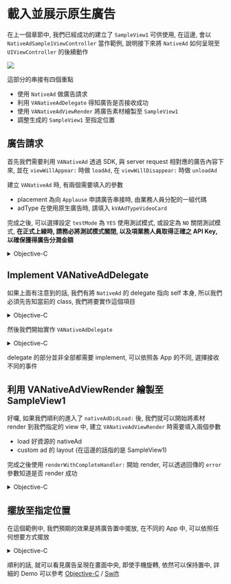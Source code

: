# 載入並展示原生廣告
在上一個章節中, 我們已經成功的建立了 `SampleView1` 可供使用, 在這邊, 會以 `NativeAdSample1ViewController` 當作範例, 
說明接下來將 `NativeAd` 如何呈現至 `UIViewController` 的後續動作

![](https://s3-ap-northeast-1.amazonaws.com/daidoujiminecraft/Daidouji/NativeAd1.gif)

這部分的串接有四個重點
 * 使用 `NativeAd` 做廣告請求
 * 利用 `VANativeAdDelegate` 得知廣告是否接收成功
 * 使用 `VANativeAdViewRender` 將廣告素材繪製至 `SampleView1`
 * 調整生成的 `SampleView1` 至指定位置
 
## 廣告請求
首先我們需要利用 `VANativeAd` 透過 SDK, 與 server request 相對應的廣告內容下來, 並在 `viewWillAppear:` 時做 `loadAd`, 
在 `viewWillDisappear:` 時做 `unloadAd`

建立 `VANativeAd` 時, 有兩個需要填入的參數

 * placement 為向 `Applause` 申請廣告串接時, 由業務人員分配的一組代碼
 * adType 在使用原生廣告時, 請填入 `kVAAdTypeVideoCard`
 
完成之後, 可以選擇設定 `testMode` 為 `YES` 使用測試模式, 或設定為 `NO` 關閉測試模式, 
**在正式上線時, 請務必將測試模式關閉, 以及項業務人員取得正確之 API Key, 以確保獲得廣告分潤金額**

<details>
<summary>Objective-C</summary>
```objc
- (void)viewDidLoad {
    [super viewDidLoad];

    // 建立NativeAd物件做為Render的Ad資料來源
    self.nativeAd = [[VANativeAd alloc] initWithPlacement:@"VMFiveAdNetwork_NativeAdSample1" adType:kVAAdTypeVideoCard];
    self.nativeAd.testMode = YES;
    self.nativeAd.apiKey = @"YOUR API KEY HERE";
    self.nativeAd.delegate = self;
}

- (void)viewWillAppear:(BOOL)animated {
    [super viewWillAppear:animated];
    [self.nativeAd loadAd];
}

- (void)viewWillDisappear:(BOOL)animated {
    [super viewWillDisappear:animated];
    [self.nativeAd unloadAd];
}
```
</details>

<details>
<summary>Swift</summary>
```swift
private let nativeAd = VANativeAd(placement: "VMFiveAdNetwork_NativeAdSample1", adType:kVAAdTypeVideoCard)
    
override func viewDidLoad() {
    super.viewDidLoad()

    // 建立NativeAd物件做為Render的Ad資料來源
    self.nativeAd.testMode = true
    self.nativeAd.apiKey = "YOUR API KEY HERE"
    self.nativeAd.delegate = self
}
    
override func viewWillAppear(animated: Bool) {
    super.viewWillAppear(animated)
    self.nativeAd.loadAd()
}
    
override func viewWillDisappear(animated: Bool) {
    super.viewWillDisappear(animated)
    self.nativeAd.unloadAd()
}
```
</details>

## Implement VANativeAdDelegate

如果上面有注意到的話, 我們有將 `NativeAd` 的 delegate 指向 self 本身, 所以我們必須先告知當前的 class, 
我們將要實作這個項目

<details>
<summary>Objective-C</summary>
```objc
@interface NativeAdSample1ViewController : UIViewController <VANativeAdDelegate>

@end
```
</details>

<details>
<summary>Swift</summary>
```swift
extension NativeAdSample1ViewController: VANativeAdDelegate {
}
```
</details>

然後我們開始實作 `VANativeAdDelegate` 

<details>
<summary>Objective-C</summary>
```objc
#pragma mark - VANativeAdDelegate

// 當廣告素材準備完畢時
- (void)nativeAdDidLoad:(VANativeAd *)nativeAd {
    NSLog(@"%s", sel_getName(_cmd));
}

// 當有任何不正確發生時, 從 error 顯示的內容, 可以知道錯誤的原因
// 如有任何問題, 可與 FAE 或是開發人員聯繫
- (void)nativeAd:(VANativeAd *)nativeAd didFailedWithError:(NSError *)error {
    NSLog(@"%s %@", sel_getName(_cmd), error);
}

// 當廣告被點擊時 (離開 App 前)
- (void)nativeAdDidClick:(VANativeAd *)nativeAd {
    NSLog(@"%s", sel_getName(_cmd));
}

// 當點擊廣告後, 回到 App 時 (進入 App 後)
- (void)nativeAdDidFinishHandlingClick:(VANativeAd *)nativeAd {
    NSLog(@"%s", sel_getName(_cmd));
}

// 廣告已成功地被 Impression
-(void)nativeAdBeImpressed:(VANativeAd *)nativeAd {
    NSLog(@"%s", sel_getName(_cmd));
}

// 廣告播放完畢
- (void)nativeAdDidFinishImpression:(VANativeAd *)nativeAd {
    NSLog(@"%s", sel_getName(_cmd));
}
```
</details>

<details>
<summary>Swift</summary>
```swift

// 當廣告素材準備完畢時
func nativeAdDidLoad(nativeAd: VANativeAd) {
    print("\(#function)")
}
    
// 當有任何不正確發生時, 從 error 顯示的內容, 可以知道錯誤的原因
// 如有任何問題, 可與 FAE 或是開發人員聯繫
func nativeAd(nativeAd: VANativeAd, didFailedWithError error: NSError) {
    print("\(#function) \(error)")
}
    
// 當廣告被點擊時 (離開 App 前)
func nativeAdDidClick(nativeAd: VANativeAd) {
    print("\(#function)")
}
    
// 當點擊廣告後, 回到 App 時 (進入 App 後)
func nativeAdDidFinishHandlingClick(nativeAd: VANativeAd) {
    print("\(#function)")
}
    
// 廣告已成功地被 Impression
func nativeAdBeImpressed(nativeAd: VANativeAd) {
    print("\(#function)")
}
    
// 廣告播放完畢
func nativeAdDidFinishImpression(nativeAd: VANativeAd) {
    print("\(#function)")
}
```
</details>

delegate 的部分並非全部都需要 implement, 可以依照各 App 的不同, 選擇接收不同的事件

## 利用 VANativeAdViewRender 繪製至 SampleView1

好囉, 如果我們順利的進入了 `nativeAdDidLoad:` 後, 我們就可以開始將素材 render 到我們指定的 view 中, 
建立 `VANativeAdViewRender` 時需要填入兩個參數

 * load 好資源的 nativeAd
 * custom ad 的 layout (在這邊的話指的是 SampleView1)
 
完成之後使用 `renderWithCompleteHandler:` 開始 render, 可以透過回傳的 `error` 參數知道是否 render 成功

<details>
<summary>Objective-C</summary>
```objc
VANativeAdViewRender *render = [[VANativeAdViewRender alloc] initWithNativeAd:nativeAd customizedAdViewClass:[SampleView1 class]];
        
[render renderWithCompleteHandler: ^(UIView<VANativeAdViewRenderProtocol> *view, NSError *error) {
    if (!error) {
        NSLog(@"Render did success");
    }
    else {
        NSLog(@"Render did fail With error : %@", error);
    }
}];
```
</details>

<details>
<summary>Swift</summary>
```swift
let render = VANativeAdViewRender(nativeAd: nativeAd, customizedAdViewClass: SampleView1.self)
render.renderWithCompleteHandler({ (view, error) in
    if let safeError = error {
        print("Render did fail With error : \(safeError)")
    }
    else if let safeView = view {
        print("Render did success")
    }
})
```
</details>

## 擺放至指定位置

在這個範例中, 我們預期的效果是將廣告置中擺放, 在不同的 App 中, 可以依照任何想要方式擺放

<details>
<summary>Objective-C</summary>
```objc
VANativeAdViewRender *render = [[VANativeAdViewRender alloc] initWithNativeAd:nativeAd customizedAdViewClass:[SampleView1 class]];
        
__weak NativeAdSample1ViewController *weakSelf = self;
[render renderWithCompleteHandler: ^(UIView<VANativeAdViewRenderProtocol> *view, NSError *error) {
            
    if (!error) {
        [weakSelf.view addSubview:view];
                
        // autolayout 設定, 固定大小, 水平垂直置中
        view.translatesAutoresizingMaskIntoConstraints = NO;
        [view addConstraint:[NSLayoutConstraint constraintWithItem:view attribute:NSLayoutAttributeWidth relatedBy:NSLayoutRelationEqual toItem:nil attribute:NSLayoutAttributeNotAnAttribute multiplier:1.0f constant:CGRectGetWidth(view.bounds)]];
        [view addConstraint:[NSLayoutConstraint constraintWithItem:view attribute:NSLayoutAttributeHeight relatedBy:NSLayoutRelationEqual toItem:nil attribute:NSLayoutAttributeNotAnAttribute multiplier:1.0f constant:CGRectGetHeight(view.bounds)]];
                
        [weakSelf.view addConstraint:[NSLayoutConstraint constraintWithItem:view attribute:NSLayoutAttributeCenterX relatedBy:NSLayoutRelationEqual toItem:weakSelf.view attribute:NSLayoutAttributeCenterX multiplier:1.0f constant:0]];
        [weakSelf.view addConstraint:[NSLayoutConstraint constraintWithItem:view attribute:NSLayoutAttributeCenterY relatedBy:NSLayoutRelationEqual toItem:weakSelf.view attribute:NSLayoutAttributeCenterY multiplier:1.0f constant:0]];
       [weakSelf.view layoutIfNeeded];
                
        weakSelf.adView = view;
    }
    else {
        NSLog(@"Render did fail With error : %@", error);
    }
}];
```
</details>

<details>
<summary>Swift</summary>
```swift
let render = VANativeAdViewRender(nativeAd: nativeAd, customizedAdViewClass: SampleView1.self)
render.renderWithCompleteHandler({ [weak self] (view, error) in
    guard let safeSelf = self else {
        return
    }
                
    if let safeError = error {
        print("Render did fail With error : \(safeError)")
    }
    else if let safeView = view {
        safeSelf.view.addSubview(safeView)
                    
        // autolayout 設定, 固定大小, 水平垂直置中
        safeView.translatesAutoresizingMaskIntoConstraints = false
        safeView.addConstraint(NSLayoutConstraint(item: safeView, attribute: .Width, relatedBy: .Equal, toItem: nil, attribute: .NotAnAttribute, multiplier: 1.0, constant: CGRectGetWidth(safeView.bounds)))
        safeView.addConstraint(NSLayoutConstraint(item: safeView, attribute: .Height, relatedBy: .Equal, toItem: nil, attribute: .NotAnAttribute, multiplier: 1.0, constant: CGRectGetHeight(safeView.bounds)))
                    
        safeSelf.view.addConstraint(NSLayoutConstraint(item: safeView, attribute: .CenterX, relatedBy: .Equal, toItem: safeSelf.view, attribute: .CenterX, multiplier: 1.0, constant: 0))
        safeSelf.view.addConstraint(NSLayoutConstraint(item: safeView, attribute: .CenterY, relatedBy: .Equal, toItem: safeSelf.view, attribute: .CenterY, multiplier: 1.0, constant: 0))
        safeSelf.view.layoutIfNeeded()
                    
        safeSelf.adView = safeView
    }
})
```
</details>

順利的話, 就可以看見廣告呈現在畫面中央, 即使手機旋轉, 依然可以保持置中, 詳細的 Demo 可以參考 [Objective-C](https://github.com/applauseadn/ios-sdk-demo/tree/master/ios-sdk-demo/ViewControllers/NativeAdSample1) / [Swift](https://github.com/applauseadn/ios-sdk-demo-swift/tree/master/ios-sdk-demo-swift/ViewControllers/NativeAdSample1)
